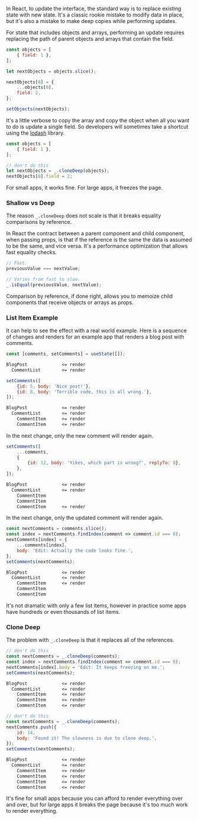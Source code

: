 In React, to update the interface, the standard way is to replace existing state with new state. It's a classic rookie mistake to modify data in place, but it's also a mistake to make deep copies while performing updates. 

For state that includes objects and arrays, performing an update requires replacing the path of parent objects and arrays that contain the field. 

```js
const objects = [
    { field: 1 },
];

let nextObjects = objects.slice();

nextObjects[0] = {
    ...objects[0],
    field: 2,
};

setObjects(nextObjects);
```

It's a little verbose to copy the array and copy the object when all you want to do is update a single field. So developers will sometimes take a shortcut using the [lodash](https://lodash.com/) library.

```js
const objects = [
    { field: 1 },
];

// don't do this
let nextObjects = _.cloneDeep(objects);
nextObjects[0].field = 2;
```

For small apps, it works fine. For large apps, it freezes the page. 

### Shallow vs Deep

The reason `_.cloneDeep` does not scale is that it breaks equality comparisons by reference. 

In React the contract between a parent component and child component, when passing props, is that if the reference is the same the data is assumed to be the same, and vice versa. It's a performance optimization that allows fast equality checks. 

```js
// Fast. 
previousValue === nextValue;

// Varies from fast to slow. 
_.isEqual(previousValue, nextValue);
```

Comparison by reference, if done right, allows you to memoize child components that receive objects or arrays as props. 

### List Item Example

It can help to see the effect with a real world example. Here is a sequence of changes and renders for an example app that renders a blog post with comments. 

```js
const [comments, setComments] = useState([]);
```

```txt
BlogPost             <= render
  CommentList        <= render
```

```js
setComments([
    {id: 5, body: 'Nice post!'},
    {id: 8, body: 'Terrible code, this is all wrong.'},
]);
```

```txt
BlogPost             <= render
  CommentList        <= render
    CommentItem      <= render
    CommentItem      <= render
```

In the next change, only the new comment will render again. 


```js
setComments([
    ...comments,
    {
        {id: 12, body: 'Yikes, which part is wrong?', replyTo: 8},
    },
]);
```

```txt
BlogPost             <= render
  CommentList        <= render
    CommentItem
    CommentItem
    CommentItem      <= render
```

In the next change, only the updated comment will render again. 


```js
const nextComments = comments.slice();
const index = nextComments.findIndex(comment => comment.id === 8);
nextComments[index] = {
    ...comments[index],
    body: 'Edit: Actually the code looks fine.',
};
setComments(nextComments);
```

```txt
BlogPost             <= render
  CommentList        <= render
    CommentItem      <= render
    CommentItem
    CommentItem
```

It's not dramatic with only a few list items, however in practice some apps have hundreds or even thousands of list items.

### Clone Deep

The problem with `_.cloneDeep` is that it replaces all of the references. 

```js
// don't do this
const nextComments = _.cloneDeep(comments);
const index = nextComments.findIndex(comment => comment.id === 8);
nextComments[index].body = 'Edit: It keeps freezing on me.';
setComments(nextComments);
```

```txt
BlogPost             <= render
  CommentList        <= render
    CommentItem      <= render
    CommentItem      <= render
    CommentItem      <= render
```

```js
// don't do this
const nextComments = _.cloneDeep(comments);
nextComments.push({
    id: 14,
    body: 'Found it! The slowness is due to clone deep.',
});
setComments(nextComments);
```

```txt
BlogPost             <= render
  CommentList        <= render
    CommentItem      <= render
    CommentItem      <= render
    CommentItem      <= render
    CommentItem      <= render
```

It's fine for small apps because you can afford to render everything over and over, but for large apps it breaks the page because it's too much work to render everything. 
